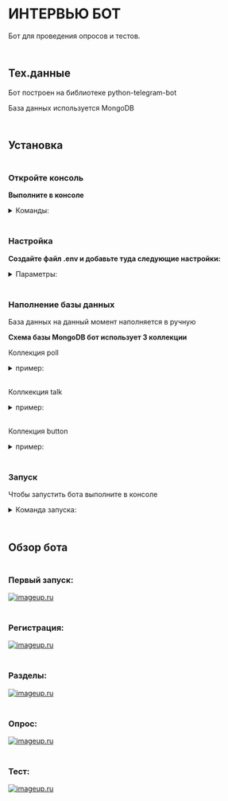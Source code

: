 # ИНТЕРВЬЮ БОТ
Бот для проведения опросов и тестов.

## <br><b>Тех.данные</b>
Бот построен на библиотеке python-telegram-bot

База данных используется MongoDB

## <br><b>Установка</b>

### <br><b>Откройте консоль</b>

<b>Выполните в консоле</b>             
    <details><summary> Команды: </summary>
```
git clone https://github.com/IgV52/interview-bot.git
pip install -r requirements.txt
```
</details>

### <br><b>Настройка</b>

<b>Создайте файл .env и добавьте туда следующие настройки:</b>
    <details>
    <summary> Параметры: </summary></b>
```
BOT_API = 'Ключ от BotFather'
MONGO_LINK = 'адрес базы данных'
MONGO_DB = 'название базы данных'
```
</details>

### <br><b>Наполнение базы данных</b>
База данных на данный момент наполняется в ручную

<b>Схема базы MongoDB бот использует 3 коллекции</b>

Коллекция poll
    <details>
    <summary> пример: </summary>
```
{
  "_id": {
    "$oid": "xxxxxxxxx"
  },
  "form": {
    "Тест 1": {
      "quest": {
        "1": "Какой метод исследования производится с помощью линейки и весов?",
        "2": "Какой организм из перечисленных не имеет клеточного строения?",
        "3": "Водная среда - это",
        "4": "Чем покрытосеменные растения отличаются от голосеменных?",
        "5": "Какое животное входит в Красную книгу?"
      },
      "answer": {
        "1": "1: Наблюдение, 2: Измерение, 3: Изучение, 4: Эксперимент",
        "2": "1: Инфузории, 2: Вирусы, 3: Бактерии, 4: Грибы",
        "3": "1: Стратосфера, 2: Атмосфера, 3: Гидросфера, 4: Литосфера",
        "4": "1: Наличием цветка, 2: Наличием корней, 3: Наличием стебля и листьев, 4: Наличием семян",
        "5": "1: Уж обыкновенный, 2: Кабан, 3: Лось, 4: Белый медведь"
      },
      "key": {
        "1": "2",
        "2": "2",
        "3": "3",
        "4": "1",
        "5": "4"
      }
    }
  },
  "section": "Биология"
}
```
</details>

<br>Коллкекция talk
    <details>
    <summary> пример: </summary>
```
{
  "_id": {
    "$oid": "xxxxxxxxx"
  },
  "form": {
    "Тема 1": {
        "1": "Какой метод исследования производится с помощью линейки и весов?",
        "2": "Какой организм из перечисленных не имеет клеточного строения?",
        "3": "Водная среда - это",
        "4": "Чем покрытосеменные растения отличаются от голосеменных?",
        "5": "Какое животное входит в Красную книгу?"
    }
  },
  "section": "Биология"
}
```
</details>

<br>Коллекция button
    <details>
    <summary> пример: </summary>
    
    talk button
```
{
  "_id": {
    "$oid": "xxxxxxxxx"
  },
  "id": 1,
  "button": {
    "Биология": [
      "Тема 1",
      "Тема 2"
    ]
  }
}
```
    poll button

```
{
  "_id": {
    "$oid": "xxxxxxxxx"
  },
  "id": 2,
  "button": {
    "Биология": {
      "Тест 1": ["1","2","3","4"] #Это варианты ответов.
    }
  }
}
```
</details>

### <br><b>Запуск</b>
Чтобы запустить бота выполните в консоле
    <details>
    <summary> Команда запуска: </summary>
```
python app.py
```
</details>

## <br><b>Обзор бота</b>

### <br><b>Первый запуск:</b>

[![imageup.ru](https://imageup.ru/img62/3927032/vkhod.jpg)](https://imageup.ru/img62/3927032/vkhod.jpg.html)

### <br><b>Регистрация:</b>

[![imageup.ru](https://imageup.ru/img201/3927034/registratsiia.jpg)](https://imageup.ru/img201/3927034/registratsiia.jpg.html)

### <br><b>Разделы:</b>

[![imageup.ru](https://imageup.ru/img96/3927035/razdely.jpg)](https://imageup.ru/img96/3927035/razdely.jpg.html)

### <br><b>Опрос:</b>

[![imageup.ru](https://imageup.ru/img218/3927036/opros.jpg)](https://imageup.ru/img218/3927036/opros.jpg.html)

### <br><b>Тест:</b>

[![imageup.ru](https://imageup.ru/img145/3927037/test.jpg)](https://imageup.ru/img145/3927037/test.jpg.html)
